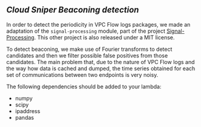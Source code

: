 ## *Cloud Sniper Beaconing detection*

In order to detect the periodicity in VPC Flow logs packages, we made an adaptation of the `signal-processing` module, part of the project [Signal-Processing](https://github.com/geofizx/Signal-Processing). This other project is also released under a MIT license.

To detect beaconing, we make use of Fourier transforms to detect candidates and then we filter possible false positives from those candidates. The main problem that, due to the nature of VPC Flow logs and the way how data is cached and dumped, the time series obtained for each set of communications between two endpoints is very noisy.

The following dependencies should be added to your lambda:
* numpy
* scipy
* ipaddress
* pandas
